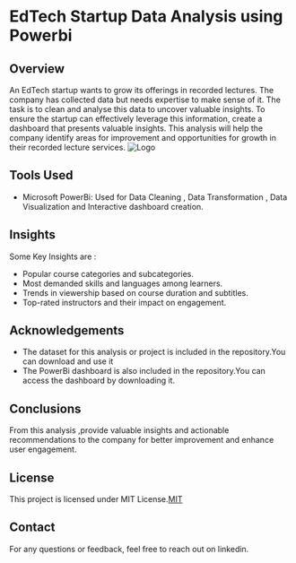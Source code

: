 
# EdTech Startup Data Analysis using Powerbi



## Overview
An EdTech startup wants to grow its offerings in recorded lectures. The company has collected data but needs expertise to make sense of it.
The task is to clean and analyse this data to uncover valuable insights. To ensure the startup can effectively leverage this information, create a dashboard that presents valuable insights. This analysis will help the company identify areas for improvement and opportunities for growth in their recorded lecture services.
![Logo](https://www.icertglobal.com/images/edtech-15891653581631955287387.webp)


## Tools Used
- Microsoft PowerBi: Used for Data Cleaning , Data Transformation , Data Visualization and Interactive dashboard creation.
## Insights 
Some Key Insights are :
-  Popular course categories and subcategories.
- Most demanded skills and languages among learners.
- Trends in viewership based on course duration and subtitles.
- Top-rated instructors and their impact on engagement.
## Acknowledgements

 - The dataset for this analysis or project is included in the repository.You can download and use it
 - The PowerBi dashboard is also included in the repository.You can access the dashboard by downloading it.

## Conclusions
From this analysis ,provide valuable insights and actionable recommendations to the company for better improvement and enhance user engagement.
## License

This project is licensed under MIT License.[MIT](https://choosealicense.com/licenses/mit/)


## Contact
For any questions or feedback, feel free to reach out on linkedin.